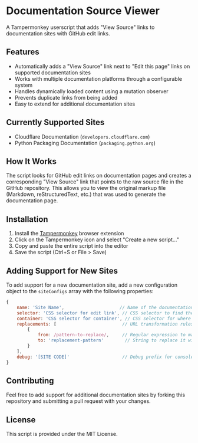 # Documentation Source Viewer

A Tampermonkey userscript that adds "View Source" links to documentation sites with GitHub edit links.

## Features

- Automatically adds a "View Source" link next to "Edit this page" links on supported documentation sites
- Works with multiple documentation platforms through a configurable system
- Handles dynamically loaded content using a mutation observer
- Prevents duplicate links from being added
- Easy to extend for additional documentation sites

## Currently Supported Sites

- Cloudflare Documentation (`developers.cloudflare.com`)
- Python Packaging Documentation (`packaging.python.org`)

## How It Works

The script looks for GitHub edit links on documentation pages and creates a corresponding "View Source" link that points to the raw source file in the GitHub repository. This allows you to view the original markup file (Markdown, reStructuredText, etc.) that was used to generate the documentation page.

## Installation

1. Install the [Tampermonkey](https://www.tampermonkey.net/) browser extension
2. Click on the Tampermonkey icon and select "Create a new script..."
3. Copy and paste the entire script into the editor
4. Save the script (Ctrl+S or File > Save)

## Adding Support for New Sites

To add support for a new documentation site, add a new configuration object to the `siteConfigs` array with the following properties:

```javascript
{
    name: 'Site Name',                     // Name of the documentation site
    selector: 'CSS selector for edit link', // CSS selector to find the GitHub edit link
    container: 'CSS selector for container', // CSS selector for where to add the View Source link
    replacements: [                         // URL transformation rules
        {
            from: /pattern-to-replace/,     // Regular expression to match in the edit URL
            to: 'replacement-pattern'        // String to replace it with
        }
    ],
    debug: '[SITE CODE]'                    // Debug prefix for console messages
}
```

## Contributing

Feel free to add support for additional documentation sites by forking this repository and submitting a pull request with your changes.

## License

This script is provided under the MIT License.
